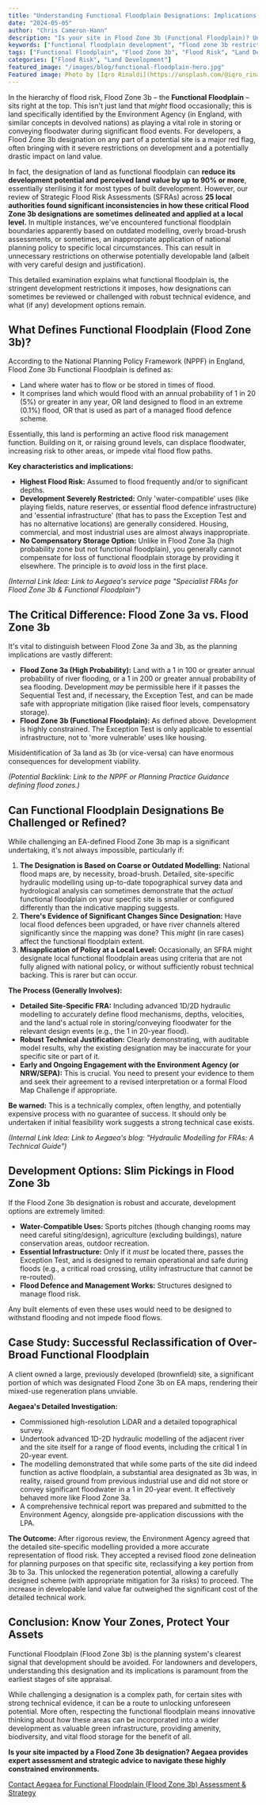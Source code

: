 ```yaml
---
title: "Understanding Functional Floodplain Designations: Implications for Development and Land Value"
date: "2024-05-05"
author: "Chris Cameron-Hann"
description: "Is your site in Flood Zone 3b (Functional Floodplain)? Understand the severe development restrictions & how to potentially challenge incorrect floodplain designations."
keywords: ["functional floodplain development", "flood zone 3b restrictions", "floodplain designation impact", "development flood zone 3b", "FRA Flood Zone 3b", "challenging floodplain maps"]
tags: ["Functional Floodplain", "Flood Zone 3b", "Flood Risk", "Land Development"]
categories: ["Flood Risk", "Land Development"]
featured_image: "/images/blog/functional-floodplain-hero.jpg"
Featured image: Photo by [Iqro Rinaldi](https://unsplash.com/@iqro_rinaldi) on [Unsplash](https://unsplash.com/photos/rescue-workers-navigate-floodwaters-in-a-boat-_hlDpQwfQnY)
---
```


In the hierarchy of flood risk, Flood Zone 3b – the **Functional Floodplain** – sits right at the top. This isn't just land that *might* flood occasionally; this is land specifically identified by the Environment Agency (in England, with similar concepts in devolved nations) as playing a vital role in storing or conveying floodwater during significant flood events. For developers, a Flood Zone 3b designation on any part of a potential site is a major red flag, often bringing with it severe restrictions on development and a potentially drastic impact on land value.

In fact, the designation of land as functional floodplain can **reduce its development potential and perceived land value by up to 90% or more**, essentially sterilising it for most types of built development. However, our review of Strategic Flood Risk Assessments (SFRAs) across **25 local authorities found significant inconsistencies in how these critical Flood Zone 3b designations are sometimes delineated and applied at a local level.** In multiple instances, we've encountered functional floodplain boundaries apparently based on outdated modelling, overly broad-brush assessments, or sometimes, an inappropriate application of national planning policy to specific local circumstances. This can result in unnecessary restrictions on otherwise potentially developable land (albeit with very careful design and justification).

This detailed examination explains what functional floodplain is, the stringent development restrictions it imposes, how designations can sometimes be reviewed or challenged with robust technical evidence, and what (if any) development options remain.

## What Defines Functional Floodplain (Flood Zone 3b)?

According to the National Planning Policy Framework (NPPF) in England, Flood Zone 3b Functional Floodplain is defined as:

*   Land where water has to flow or be stored in times of flood.
*   It comprises land which would flood with an annual probability of 1 in 20 (5%) or greater in any year, OR land designed to flood in an extreme (0.1%) flood, OR that is used as part of a managed flood defence scheme.

Essentially, this land is performing an active flood risk management function. Building on it, or raising ground levels, can displace floodwater, increasing risk to other areas, or impede vital flood flow paths.

**Key characteristics and implications:**

*   **Highest Flood Risk:** Assumed to flood frequently and/or to significant depths.
*   **Development Severely Restricted:** Only 'water-compatible' uses (like playing fields, nature reserves, or essential flood defence infrastructure) and 'essential infrastructure' (that has to pass the Exception Test and has no alternative locations) are generally considered. Housing, commercial, and most industrial uses are almost always inappropriate.
*   **No Compensatory Storage Option:** Unlike in Flood Zone 3a (high probability zone but not functional floodplain), you generally cannot compensate for loss of functional floodplain storage by providing it elsewhere. The principle is to *avoid* loss in the first place.

*(Internal Link Idea: Link to Aegaea's service page "Specialist FRAs for Flood Zone 3b & Functional Floodplain")*

## The Critical Difference: Flood Zone 3a vs. Flood Zone 3b

It's vital to distinguish between Flood Zone 3a and 3b, as the planning implications are vastly different:

*   **Flood Zone 3a (High Probability):** Land with a 1 in 100 or greater annual probability of river flooding, or a 1 in 200 or greater annual probability of sea flooding. Development *may* be permissible here if it passes the Sequential Test and, if necessary, the Exception Test, and can be made safe with appropriate mitigation (like raised floor levels, compensatory storage).
*   **Flood Zone 3b (Functional Floodplain):** As defined above. Development is highly constrained. The Exception Test is only applicable to essential infrastructure, not to 'more vulnerable' uses like housing.

Misidentification of 3a land as 3b (or vice-versa) can have enormous consequences for development viability.

*(Potential Backlink: Link to the NPPF or Planning Practice Guidance defining flood zones.)*

## Can Functional Floodplain Designations Be Challenged or Refined?

While challenging an EA-defined Flood Zone 3b map is a significant undertaking, it's not always impossible, particularly if:

1.  **The Designation is Based on Coarse or Outdated Modelling:** National flood maps are, by necessity, broad-brush. Detailed, site-specific hydraulic modelling using up-to-date topographical survey data and hydrological analysis can sometimes demonstrate that the *actual* functional floodplain on your specific site is smaller or configured differently than the indicative mapping suggests.
2.  **There's Evidence of Significant Changes Since Designation:** Have local flood defences been upgraded, or have river channels altered significantly since the mapping was done? This *might* (in rare cases) affect the functional floodplain extent.
3.  **Misapplication of Policy at a Local Level:** Occasionally, an SFRA might designate local functional floodplain areas using criteria that are not fully aligned with national policy, or without sufficiently robust technical backing. This is rarer but can occur.

**The Process (Generally Involves):**

*   **Detailed Site-Specific FRA:** Including advanced 1D/2D hydraulic modelling to accurately define flood mechanisms, depths, velocities, and the land's actual role in storing/conveying floodwater for the relevant design events (e.g., the 1 in 20-year flood).
*   **Robust Technical Justification:** Clearly demonstrating, with auditable model results, why the existing designation may be inaccurate for your specific site or part of it.
*   **Early and Ongoing Engagement with the Environment Agency (or NRW/SEPA):** This is crucial. You need to present your evidence to them and seek their agreement to a revised interpretation or a formal Flood Map Challenge if appropriate.

**Be warned:** This is a technically complex, often lengthy, and potentially expensive process with no guarantee of success. It should only be undertaken if initial feasibility work suggests a strong technical case exists.

*(Internal Link Idea: Link to Aegaea's blog: "Hydraulic Modelling for FRAs: A Technical Guide")*

## Development Options: Slim Pickings in Flood Zone 3b

If the Flood Zone 3b designation is robust and accurate, development options are extremely limited:

*   **Water-Compatible Uses:** Sports pitches (though changing rooms may need careful siting/design), agriculture (excluding buildings), nature conservation areas, outdoor recreation.
*   **Essential Infrastructure:** Only if it *must* be located there, passes the Exception Test, and is designed to remain operational and safe during floods (e.g., a critical road crossing, utility infrastructure that cannot be re-routed).
*   **Flood Defence and Management Works:** Structures designed to manage flood risk.

Any built elements of even these uses would need to be designed to withstand flooding and not impede flood flows.

## Case Study: Successful Reclassification of Over-Broad Functional Floodplain

A client owned a large, previously developed (brownfield) site, a significant portion of which was designated Flood Zone 3b on EA maps, rendering their mixed-use regeneration plans unviable.

**Aegaea's Detailed Investigation:**

*   Commissioned high-resolution LiDAR and a detailed topographical survey.
*   Undertook advanced 1D-2D hydraulic modelling of the adjacent river and the site itself for a range of flood events, including the critical 1 in 20-year event.
*   The modelling demonstrated that while some parts of the site did indeed function as active floodplain, a substantial area designated as 3b was, in reality, raised ground from previous industrial use and did not store or convey significant floodwater in a 1 in 20-year event. It effectively behaved more like Flood Zone 3a.
*   A comprehensive technical report was prepared and submitted to the Environment Agency, alongside pre-application discussions with the LPA.

**The Outcome:** After rigorous review, the Environment Agency agreed that the detailed site-specific modelling provided a more accurate representation of flood risk. They accepted a revised flood zone delineation for planning purposes on that specific site, reclassifying a key portion from 3b to 3a. This unlocked the regeneration potential, allowing a carefully designed scheme (with appropriate mitigation for 3a risks) to proceed. The increase in developable land value far outweighed the significant cost of the detailed technical work.

## Conclusion: Know Your Zones, Protect Your Assets

Functional Floodplain (Flood Zone 3b) is the planning system's clearest signal that development should be avoided. For landowners and developers, understanding this designation and its implications is paramount from the earliest stages of site appraisal.

While challenging a designation is a complex path, for certain sites with strong technical evidence, it can be a route to unlocking unforeseen potential. More often, respecting the functional floodplain means innovative thinking about how these areas can be incorporated into a wider development as valuable green infrastructure, providing amenity, biodiversity, and vital flood storage for the benefit of all.

**Is your site impacted by a Flood Zone 3b designation? Aegaea provides expert assessment and strategic advice to navigate these highly constrained environments.**

[Contact Aegaea for Functional Floodplain (Flood Zone 3b) Assessment & Strategy](https://aegaea.com/about-us/contact/) 